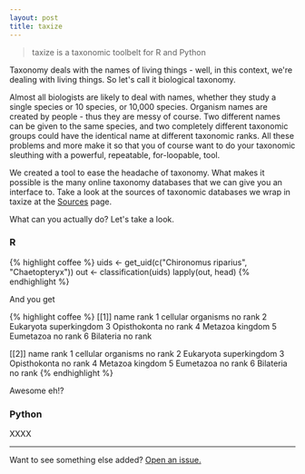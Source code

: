 ```yaml
---
layout: post
title: taxize
---
```


<!-- <i class="fa fa-bars"></i> -->

> taxize is a taxonomic toolbelt for R and Python

Taxonomy deals with the names of living things - well, in this context, we're dealing with living things. So let's call it biological taxonomy. 

Almost all biologists are likely to deal with names, whether they study a single species or 10 species, or 10,000 species. Organism names are created by people - thus they are messy of course. Two different names can be given to the same species, and two completely different taxonomic groups could have the identical name at different taxonomic ranks. All these problems and more make it so that you of course want to do your taxonomic sleuthing with a powerful, repeatable, for-loopable, tool. 

We created a tool to ease the headache of taxonomy. What makes it possible is the many online taxonomy databases that we can give you an interface to. Take a look at the sources of taxonomic databases we wrap in taxize at the [Sources](/Sources) page.

What can you actually do? Let's take a look.

### R

{% highlight coffee %}
uids <- get_uid(c("Chironomus riparius", "Chaetopteryx"))
out <- classification(uids)
lapply(out, head)
{% endhighlight %}

And you get 

{% highlight coffee %}
[[1]]
                name         rank
1 cellular organisms      no rank
2          Eukaryota superkingdom
3       Opisthokonta      no rank
4            Metazoa      kingdom
5          Eumetazoa      no rank
6          Bilateria      no rank

[[2]]
                name         rank
1 cellular organisms      no rank
2          Eukaryota superkingdom
3       Opisthokonta      no rank
4            Metazoa      kingdom
5          Eumetazoa      no rank
6          Bilateria      no rank
{% endhighlight %}

Awesome eh!?

### Python

XXXX

-----

Want to see something else added? <a href="https://github.com/mdo/hyde/issues/new">Open an issue.</a>